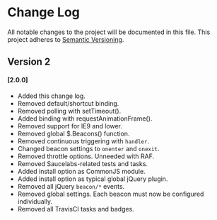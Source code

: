 # Change Log
All notable changes to the project will be documented in this file.
This project adheres to [Semantic Versioning](http://semver.org/).

## Version 2
#### [2.0.0]
- Added this change log.
- Removed default/shortcut binding.
- Removed polling with setTimeout().
- Added binding with requestAnimationFrame().
- Removed support for IE9 and lower.
- Removed global $.Beacons() function.
- Removed continuous triggering with `handler`.
- Changed beacon settings to `onenter` and `onexit`.
- Removed throttle options. Unneeded with RAF.
- Removed Saucelabs-related tests and tasks.
- Added install option as CommonJS module.
- Added install option as typical global jQuery plugin.
- Removed all jQuery `beacon/*` events.
- Removed global settings. Each beacon must now be configured individually.
- Removed all TravisCI tasks and badges.
